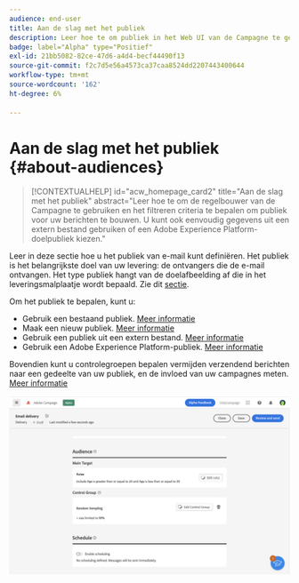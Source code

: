 ```yaml
---
audience: end-user
title: Aan de slag met het publiek
description: Leer hoe te om publiek in het Web UI van de Campagne te gebruiken
badge: label="Alpha" type="Positief"
exl-id: 21bb5082-82ce-47d6-a4d4-becf44490f13
source-git-commit: f2c7d5e56a4573ca37caa8524dd2207443400644
workflow-type: tm+mt
source-wordcount: '162'
ht-degree: 6%

---
```



# Aan de slag met het publiek {#about-audiences}

>[!CONTEXTUALHELP]
>id="acw_homepage_card2"
>title="Aan de slag met het publiek"
>abstract="Leer hoe te om de regelbouwer van de Campagne te gebruiken en het filtreren criteria te bepalen om publiek voor uw berichten te bouwen. U kunt ook eenvoudig gegevens uit een extern bestand gebruiken of een Adobe Experience Platform-doelpubliek kiezen."

<!--
Audience only created for the delivery, not available later-->


<!--
Three ways:
* existing audience

Campaign or AEP Audiences

* create new on the fly

query like AEP segment builder (same component with campaign data)

* import from file

show use case with a new audience creation (or import from file?)

control groups like acc: exract, random, based on attribute
-->

Leer in deze sectie hoe u het publiek van e-mail kunt definiëren. Het publiek is het belangrijkste doel van uw levering: de ontvangers die de e-mail ontvangen. Het type publiek hangt van de doelafbeelding af die in het leveringsmalplaatje wordt bepaald. Zie dit [sectie](../email/create-email.md).

Om het publiek te bepalen, kunt u:

* Gebruik een bestaand publiek. [Meer informatie](add-audience.md)
* Maak een nieuw publiek. [Meer informatie](segment-builder.md)
* Gebruik een publiek uit een extern bestand. [Meer informatie](file-audience.md)
* Gebruik een Adobe Experience Platform-publiek. [Meer informatie](aep-audience.md)

Bovendien kunt u controlegroepen bepalen vermijden verzendend berichten naar een gedeelte van uw publiek, en de invloed van uw campagnes meten. [Meer informatie](control-group.md)

![](assets/about-audience.png)
